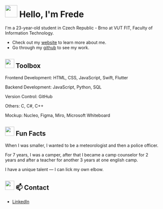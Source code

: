 # <image src="img/hair-woman.png" width="40" > Hello, I'm Frede 
I'm a 23-year-old student in Czech Republic - Brno at VUT FIT, Faculty of Information Technology.

- Check out my [website](https://kmetovafrede.github.io) to learn more about me.
- Go through my [github](https://github.com/kmetovafrede) to see my work.


## <image src="img/tools.png" width="30" > Toolbox
Frontend Development: HTML, CSS, JavaScript, Swift, Flutter

Backend Development: JavaScript, Python, SQL

Version Control: GitHub

Others: C, C#, C++ 

Mockup: Nucleo, Figma, Miro, Microsoft Whiteboard

## <image src="img/star.png" width="30" > Fun Facts
When I was smaller, I wanted to be a meteorologist and then a police officer.

For 7 years, I was a camper, after that I became a camp counselor for 2 years and after a teacher for another 3 years at one english camp.

I have a unique talent — I can lick my own elbow.


## <image src="img/contact.png" width="30" > 📫 Contact
- [LinkedIn](https://www.linkedin.com/in/kmetovaf/)